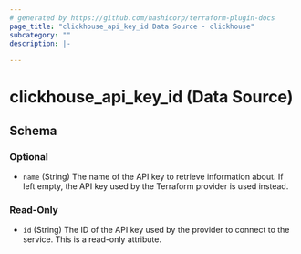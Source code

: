 ```yaml
---
# generated by https://github.com/hashicorp/terraform-plugin-docs
page_title: "clickhouse_api_key_id Data Source - clickhouse"
subcategory: ""
description: |-
  
---
```


# clickhouse_api_key_id (Data Source)





<!-- schema generated by tfplugindocs -->
## Schema

### Optional

- `name` (String) The name of the API key to retrieve information about. If left empty, the API key used by the Terraform provider is used instead.

### Read-Only

- `id` (String) The ID of the API key used by the provider to connect to the service. This is a read-only attribute.
